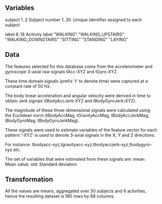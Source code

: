 ## Variables
subject                    1..2
    Subject number
                           1..30 .Unique identifier assigned to each subject

label                      6..18
    Acitivity label
                           "WALKING"
                           "WALKING_UPSTAIRS"
                           "WALKING_DOWNSTAIRS"
                           "SITTING"
                           "STANDING"
                           "LAYING"

## Data
The features selected for this database come from the accelerometer and gyroscope 3-axial raw signals tAcc-XYZ and tGyro-XYZ. 

These time domain signals (prefix 't' to denote time) were captured at a constant rate of 50 Hz. 

The body linear acceleration and angular velocity were derived in time to obtain Jerk signals (tBodyAccJerk-XYZ and tBodyGyroJerk-XYZ).

The magnitude of these three-dimensional signals were calculated using the Euclidean norm (tBodyAccMag, tGravityAccMag, tBodyAccJerkMag, tBodyGyroMag, tBodyGyroJerkMag). 

These signals were used to estimate variables of the feature vector for each pattern:'-XYZ' is used to denote 3-axial signals in the X, Y and Z directions.

For instance: tbodyacc-xyz,tgravityacc-xyz,tbodyaccjerk-xyz,tbodygyro-xyz etc.

The set of variables that were estimated from these signals are: 
mean: Mean value; std: Standard deviation

## Transformation
All the values are means, aggregated over 30 subjects and 6 activities, hence the resulting dataset is 180 rows by 68 columns.